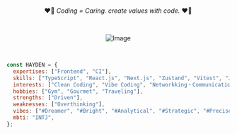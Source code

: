 <div align="center">
  <p>❤️‍🔥 <em>Coding = Caring. create values with code.</em> ❤️‍🔥</p>  
  <br>
  
  ![Image](https://github.com/user-attachments/assets/4a19bc0d-d13e-44a5-8f30-67153643dc5f)
</div>
<br>

```js
const HAYDEN = {
  expertises: ["Frontend", "CI"],
  skills: ["TypeScript", "React.js", "Next.js", "Zustand", "Vitest", "Japanese", "System Desige"],
  interests: ["Clean Coding", "Vibe Coding", "Networkking・Communication", "Logical・Critical・Creative thinking"],
  hobbies: ["Gym", "Gourmet", "Traveling"],
  strengths: ["Driven"],
  weaknesses: ["Overthinking"],
  vibes: ["#Dreamer", "#Bright", "#Analytical", "#Strategic", "#Precise"],
  mbti: "INTJ",
};
```

